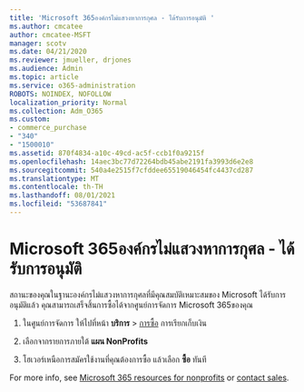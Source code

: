 ```yaml
---
title: 'Microsoft 365องค์กรไม่แสวงหาการกุศล - ได้รับการอนุมัติ '
ms.author: cmcatee
author: cmcatee-MSFT
manager: scotv
ms.date: 04/21/2020
ms.reviewer: jmueller, drjones
ms.audience: Admin
ms.topic: article
ms.service: o365-administration
ROBOTS: NOINDEX, NOFOLLOW
localization_priority: Normal
ms.collection: Adm_O365
ms.custom:
- commerce_purchase
- "340"
- "1500010"
ms.assetid: 870f4834-a10c-49cd-ac5f-ccb1f0a9215f
ms.openlocfilehash: 14aec3bc77d72264bdb45abe2191fa3993d6e2e8
ms.sourcegitcommit: 540a4e2515f7cfddee65519046454fc4437cd287
ms.translationtype: MT
ms.contentlocale: th-TH
ms.lasthandoff: 08/01/2021
ms.locfileid: "53687841"
---
```

# <a name="microsoft-365-for-nonprofits---approved"></a>Microsoft 365องค์กรไม่แสวงหาการกุศล - ได้รับการอนุมัติ

สถานะของคุณในฐานะองค์กรไม่แสวงหาการกุศลที่มีคุณสมบัติเหมาะสมของ Microsoft ได้รับการอนุมัติแล้ว คุณสามารถเสร็จสิ้นการซื้อได้จากศูนย์การจัดการ Microsoft 365ของคุณ

1. ในศูนย์การจัดการ ให้ไปที่หน้า **บริการ** \> [การซื้อ](https://go.microsoft.com/fwlink/p/?linkid=868433) การเรียกเก็บเงิน

2. เลือกจากรายการภายใต้ **แผน NonProfits**

3. โฮเวอร์เหนือการสมัครใช้งานที่คุณต้องการซื้อ แล้วเลือก **ซื้อ** ทันที

For more info, see [Microsoft 365 resources for nonprofits](https://www.microsoft.com/nonprofits/microsoft-365) or [contact sales](https://www.microsoft.com/nonprofits/contact-us).
